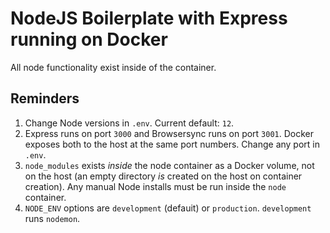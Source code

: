# NodeJS Boilerplate with Express running on Docker

All node functionality exist inside of the container. 

## Reminders

1. Change Node versions in `.env`. Current default: `12`. 
2. Express runs on port `3000` and Browsersync runs on port `3001`. Docker exposes both to the host at the same port numbers. Change any port in `.env`. 
3. `node_modules` exists *inside* the node container as a Docker volume, not on the host (an empty directory *is* created on the host on container creation). Any manual Node installs must be run inside the `node` container. 
4. `NODE_ENV` options are `development` (defauit) or `production`. `development` runs `nodemon`. 